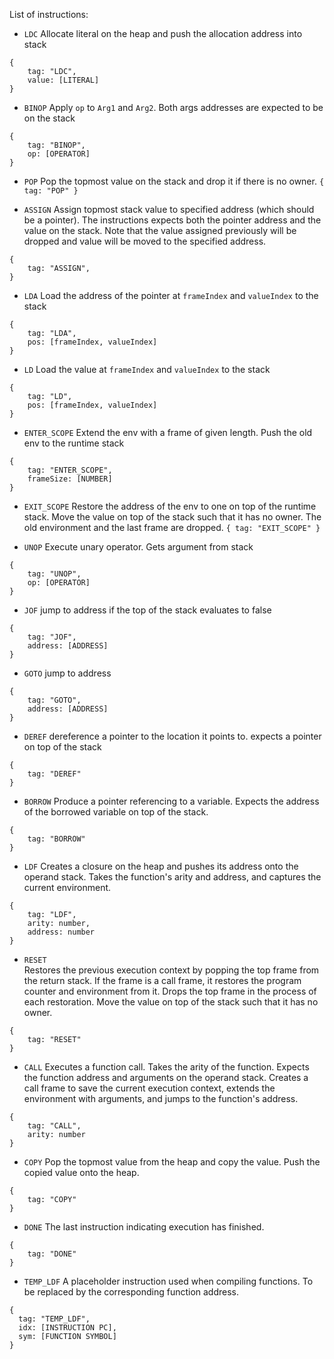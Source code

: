 List of instructions:

- `LDC`
  Allocate literal on the heap and push the allocation address into stack

```
{
    tag: "LDC",
    value: [LITERAL]
}
```

- `BINOP`
  Apply `op` to `Arg1` and `Arg2`. Both args addresses are expected to be on the stack

```
{
    tag: "BINOP",
    op: [OPERATOR]
}
```

- `POP`
  Pop the topmost value on the stack and drop it if there is no owner.
  `{ tag: "POP" }`

- `ASSIGN`
  Assign topmost stack value to specified address (which should be a pointer).
  The instructions expects both the pointer address and the value on the stack.
  Note that the value assigned previously will be dropped and value will be moved to the specified
  address.

```
{
    tag: "ASSIGN",
}
```

- `LDA`
  Load the address of the pointer at `frameIndex` and `valueIndex` to the stack

```
{
    tag: "LDA",
    pos: [frameIndex, valueIndex]
}
```

- `LD`
  Load the value at `frameIndex` and `valueIndex` to the stack

```
{
    tag: "LD",
    pos: [frameIndex, valueIndex]
}
```

- `ENTER_SCOPE`
  Extend the env with a frame of given length. Push the old env to the runtime stack

```
{
    tag: "ENTER_SCOPE",
    frameSize: [NUMBER]
}
```

- `EXIT_SCOPE`
  Restore the address of the env to one on top of the runtime stack. Move the value on top of the stack
  such that it has no owner. The old environment and the last frame are dropped. 
  `{ tag: "EXIT_SCOPE" }`

- `UNOP`
  Execute unary operator. Gets argument from stack

```
{
    tag: "UNOP",
    op: [OPERATOR]
}
```

- `JOF`
  jump to address if the top of the stack evaluates to false

```
{
    tag: "JOF",
    address: [ADDRESS]
}
```

- `GOTO`
  jump to address

```
{
    tag: "GOTO",
    address: [ADDRESS]
}
```

- `DEREF`
  dereference a pointer to the location it points to. expects a pointer on top of the stack

```
{
    tag: "DEREF"
}
```

- `BORROW`
  Produce a pointer referencing to a variable. Expects the address of the borrowed variable on top of the stack.

```
{
    tag: "BORROW"
}
```

- `LDF`
  Creates a closure on the heap and pushes its address onto the operand stack. Takes the function's arity and address, and captures the current environment.

```
{
    tag: "LDF",
    arity: number,
    address: number
}
```

- `RESET`  
  Restores the previous execution context by popping the top frame from the return stack. If the frame is a call frame, it restores the program counter and environment from it. Drops the top frame in the process of each restoration.
  Move the value on top of the stack such that it has no owner.

```
{
    tag: "RESET"
}
```

- `CALL`
  Executes a function call. Takes the arity of the function. Expects the function address and arguments on the operand stack. Creates a call frame to save the current execution context, extends the environment with arguments, and jumps to the function's address.

```
{
    tag: "CALL",
    arity: number
}
```

- `COPY`
  Pop the topmost value from the heap and copy the value. Push the copied value onto the heap.

```
{
    tag: "COPY"
}
```

- `DONE`
  The last instruction indicating execution has finished.
```
{
    tag: "DONE"
}
```

- `TEMP_LDF`
  A placeholder instruction used when compiling functions. To be replaced by the corresponding function
  address.
```
{
  tag: "TEMP_LDF",
  idx: [INSTRUCTION PC],
  sym: [FUNCTION SYMBOL]
}
```